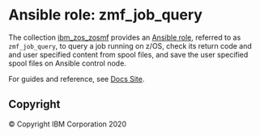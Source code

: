 # Ansible role: zmf_job_query
The collection [ibm_zos_zosmf](../../README.md) provides an [Ansible role](https://docs.ansible.com/ansible/latest/user_guide/playbooks_reuse_roles.html), referred to as `zmf_job_query`, to query a job running on z/OS, check its return code and and user specified content from spool files, and save the user specified spool files on Ansible control node.

For guides and reference, see [Docs Site](https://ibm.github.io/ibm_zos_zosmf/roles/README_zmf_job_query.html).

## Copyright
© Copyright IBM Corporation 2020